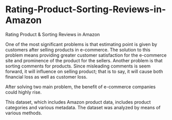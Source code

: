 # Rating-Product-Sorting-Reviews-in-Amazon
Rating Product &amp; Sorting Reviews in Amazon


One of the most significant problems is that estimating point is given by customers after selling products in e-commerce. The solution to this problem means providing greater customer satisfaction for the e-commerce site and prominence of the product for the sellers. Another problem is that sorting comments for products. Since misleading comments is seem forward, it will influence on selling product; that is to say, it will cause both financial loss as well as customer loss.

After solving two main problem, the benefit of e-commerce companies could highly rise.

This dataset, which includes Amazon product data, includes product categories and various metadata. The dataset was analyzed by means of various methods.
